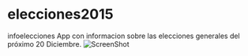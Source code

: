 # elecciones2015
infoelecciones
App con informacion sobre las elecciones generales del próximo 20 Diciembre.
![ScreenShot](https://raw.github.com/tspeu/elecciones2015/master/www/img/demo/e0.PNG)

